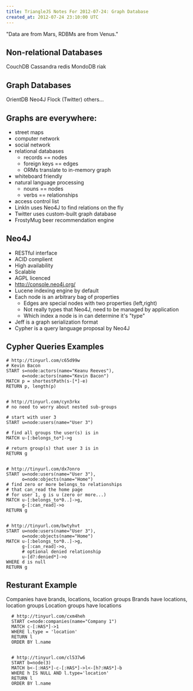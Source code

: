 ```yaml
---
title: TriangleJS Notes For 2012-07-24: Graph Database
created_at: 2012-07-24 23:10:00 UTC
---
```


"Data are from Mars, RDBMs are from Venus."

## Non-relational Databases

CouchDB
Cassandra
redis
MondoDB
riak

## Graph Databases

OrientDB
Neo4J
Flock (Twitter)
others...

## Graphs are everywhere:

* street maps
* computer network
* social network
* relational databases
  * records == nodes
  * foreign keys == edges
  * ORMs translate to in-memory graph
* whiteboard friendly
* natural language processing
  * nouns == nodes
  * verbs == relationships
* access control list
* LinkIn uses Neo4J to find relations on the fly
* Twitter uses custom-built graph database
* FrostyMug beer recommendation engine

## Neo4J

* RESTful interface
* ACID complient
* High availability
* Scalable
* AGPL licenced
* http://console.neo4j.org/
* Lucene indexing engine by default
* Each node is an arbitrary bag of properties
  * Edges are special nodes with two properties (left,right)
  * Not really types that Neo4J, need to be managed by application
  * Which index a node is in can determine it's "type"
* Jeff is a graph serialization format
* Cypher is a query language proposal by Neo4J

## Cypher Queries Examples

    # http://tinyurl.com/c65d99w
    # Kevin Bacon
    START s=node:actors(name="Keanu Reeves"),
          e=node:actors(name="Kevin Bacon")
    MATCH p = shortestPath(s-[*]-e)
    RETURN p, length(p)


    # http://tinyurl.com/cyn3rkx
    # no need to worry about nested sub-groups

    # start with user 3
    START u=node:users(name="User 3")

    # find all groups the user(s) is in
    MATCH u-[:belongs_to*]->g

    # return group(s) that user 3 is in
    RETURN g


    # http://tinyurl.com/dx7onro
    START u=node:users(name="User 3"),
          o=node:objects(name="Home")
    # find zero or more belongs_to relationships
    # that can_read the home page
    # for user 1, g is u (zero or more...)
    MATCH u-[:belongs_to*0..]->g,
          g-[:can_read]->o
    RETURN g


    # http://tinyurl.com/bwtyhvt
    START u=node:users(name="User 3"),
          o=node:objects(name="Home")
    MATCH u-[:belongs_to*0..]->g,
          g-[:can_read]->o,
          # optional denied relationship
          u-[d?:denied*]->o
    WHERE d is null
    RETURN g

## Resturant Example

Companies have brands, locations, location groups
Brands have locations, location groups
Location groups have locations


      # http://tinyurl.com/cxm4heh
      START c=node:companies(name="Company 1")
      MATCH c-[:HAS*]->1
      WHERE l.type = 'location'
      RETURN l
      ORDER BY l.name


      # http://tinyurl.com/cl537w6
      START b=node(3)
      MATCH b<-[:HAS*]-c-[:HAS*]->l<-[h?:HAS*]-b
      WHERE h IS NULL AND l.type='location'
      RETURN l
      ORDER BY l.name
